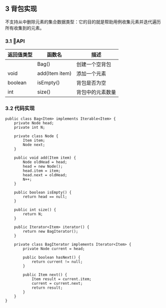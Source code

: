 ## 3 背包实现

不支持从中删除元素的集合数据类型：它的目的就是帮助用例收集元素并迭代遍历所有收集到的元素。

### 3.1 API

|返回值类型|函数名|描述|
|---|---|---|
||Bag()|创建一个空背包|
|void|add(Item item)|添加一个元素|
|boolean|isEmpty()|背包是否为空|
|int|size()|背包中的元素数量|

### 3.2 代码实现

```
public class Bag<Item> implements Iterable<Item> {
    private Node head;
    private int N;

    private class Node {
        Item item;
        Node next;
    }

    public void add(Item item) {
        Node oldHead = head;
        head = new Node();
        head.item = item;
        head.next = oldHead;
        N++;
    }

    public boolean isEmpty() {
        return head == null;
    }

    public int size() {
        return N;
    }

    public Iterator<Item> iterator() {
        return new BagIterator();
    }

    private class BagIterator implements Iterator<Item> {
        private Node current = head;

        public boolean hasNext() {
            return current != null;
        }

        public Item next() {
            Item result = current.item;
            current = current.next;
            return result;
        }
    }
}
```